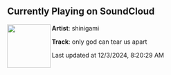 ## Currently Playing on SoundCloud

[<img align="left" width="100" src="https://i1.sndcdn.com/artworks-pnwlQj7uBtBye8KH-fZP7rw-t500x500.jpg">](https://soundcloud.com/ihateshinigami/only-god-can-tear-us-apart?in=saxurn/sets/nnn-2024-naughty)

**Artist**: shinigami 

**Track**: only god can tear us apart

Last updated at 12/3/2024, 8:20:29 AM
